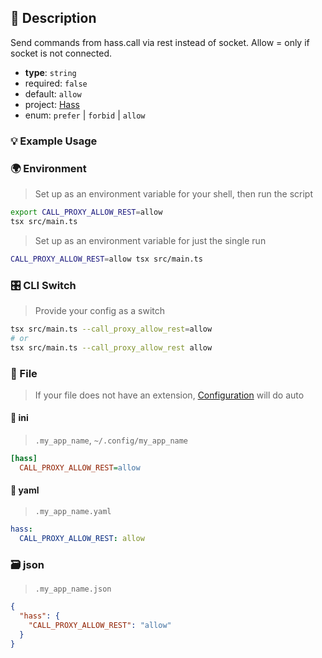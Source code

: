## 📜 Description

Send commands from hass.call via rest instead of socket. Allow = only if socket is not connected.

- **type**: `string`
- required: `false`
- default: `allow`
- project: [Hass](/hass)
- enum: `prefer` | `forbid` | `allow`

### 💡 Example Usage

### 🌍 Environment

> Set up as an environment variable for your shell, then run the script
```bash
export CALL_PROXY_ALLOW_REST=allow
tsx src/main.ts
```
> Set up as an environment variable for just the single run

```bash
CALL_PROXY_ALLOW_REST=allow tsx src/main.ts
```
### 🎛️ CLI Switch

> Provide your config as a switch
```bash
tsx src/main.ts --call_proxy_allow_rest=allow
# or
tsx src/main.ts --call_proxy_allow_rest allow
```
### 📁 File
>  If your file does not have an extension, [Configuration](/core/configuration) will do auto
#### 📘 ini

> `.my_app_name`, `~/.config/my_app_name`

```ini
[hass]
  CALL_PROXY_ALLOW_REST=allow
```
#### 📄 yaml

> `.my_app_name.yaml`

```yaml
hass:
  CALL_PROXY_ALLOW_REST: allow
```
### 🗃️ json

> `.my_app_name.json`

```json
{
  "hass": {
    "CALL_PROXY_ALLOW_REST": "allow"
  }
}
```
